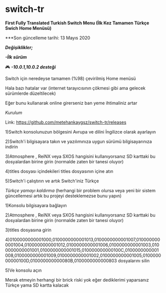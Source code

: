 # switch-tr
**First Fully Translated Turkish Switch Menu (İlk Kez Tamamen Türkçe Swich Home Menüsü)**

***Son güncelleme tarihi: 13 Mayıs 2020



***Değişiklikler;***


***-İlk sürüm***


:video_game: ***-10.0.1,10.0.2 desteği***



Switch için neredeyse tamamen (%98) çevirilmiş Home menüsü


Hala bazı hatalar var (internet tarayıcısının çökmesi gibi ama gelecek sürümlerde düzeltilecek)


Eğer bunu kullanarak online girerseniz ban yeme ihtimaliniz artar


*Kurulum*


Link: https://github.com/metehankaygsz/switch-tr/releases

1)Switch konsolunuzun bölgesini Avrupa ve dilini İngilizce olarak ayarlayın


2)Switch'i bilgisayara takın ve yazılımınıza uygun sürümü bilgisayarınıza indirin



3)Atmosphere , ReiNX veya SXOS hangisini kullanıyorsanız SD karttaki bu dosyalardan birine girin (normalde zaten bir tanesi oluyor)



4)titles dosyası içindekileri titles dosyasının içine atın



5)Switch'i çalıştırın ve artık Switch'iniz Türkçe




*Türkçe yamayı kaldırma* (herhangi bir problem olursa veya yeni bir sistem güncellemesi artık bu projeyi desteklemezse bunu yapın)



1)Konsolu bilgisayara bağlayın



2)Atmosphere , ReiNX veya SXOS hangisini kullanıyorsanız SD karttaki bu dosyalardan birine girin (normalde zaten bir tanesi oluyor)



3)titles dosyasına girin


4)0100000000001000,0100000000001013,0100000000001007,0100000000001004,0100000000001012,0100000000001006,0100000000001003,0100000000001001,0100000000001015,010000000000100C,0100000000001008,0100000000001009,0100000000001002,0100000000001005,010000000000100D,010000000000080B,0100000000000803 dosyalarını silin



5)Ve konsolu açın





Merak etmeyin herhangi bir brick riski yok eğer dediklerimi yaparsanız Türkçe yama SD kartta kalacak
